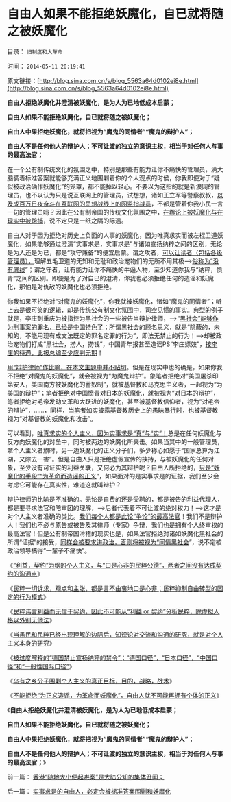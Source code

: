 # 自由人如果不能拒绝妖魔化，自已就将随之被妖魔化

目录： `旧制度和大革命` 

时间： `2014-05-11 20:19:41` 

原文链接：[http://blog.sina.com.cn/s/blog_5563a64d0102ei8e.html](http://blog.sina.com.cn/s/blog_5563a64d0102ei8e.html)

**自由人拒绝妖魔化并澄清被妖魔化，是为人为已地低成本启蒙；**

**自由人如果不能拒绝妖魔化，自已就将随之被妖魔化；**

**自由人中果拒绝妖魔化，就将把视为“魔鬼的同情者”“魔鬼的辩护人”；**

**自由人不是任何他人的辩护人；不可让渡的独立的意识主权，相当于对任何人与事的最高法官；**

在一个公有制传统文化的氛围之中，特别是那些有能力让你不痛快的管理员，满大脑装着标准答案就能够充满正义地围剿着你的个人观点的时侯，你我即便对于“疑似被政治确作妖魔化”的笼罩，都不能掉以轻心。不要以为这指的就是新浪网的管理员，也不以认为只是说互联网上的管理员，试想想，诸如王立军等警察叔叔，[以及成百万日夜奋斗在互联网的思想战线上的网监指战员](../../../2013/1/2/网监工作流程，实名制的好处.md)，不都是管着你我小民一言一句的管理员吗？因此在公有制帝国的传统文化氛围之中，[在舆论上被妖魔化与在现实中被跨捕](../../../2014/1/23/陈永洲被绑架案中的“浑水罪”和民粹革命的公知.md)，说不定只是一纸之隔的际遇。

自由人对于因为拒绝对历史上负面的人事的妖魔化，因为唯真求实而被左棍卫道妖魔化，如果能够通过澄清“实事求是，实事求是”与诸如宣扬纳粹之间的区别，无论是为人还是为已，都是“攻守兼备”的便宜启蒙。谓之攻者，[可以让读者（包括各级管理员），](../../../2014/3/1/公有制困境之领导困境中的管理员；.md)理解五毛卫道的无知和无耻和政治宠物们的无所不用其极——>[俗称为“没有底线](../../../2013/5/13/毛左再创革命新底线，连管理员也分不清裁赃诬告.md)”；谓之守者，让有能力让你不痛快的牛逼人物，至少知道你我与“纳粹，愤青”之间的区别。即便是为了对自已的澄清，你我也必须拒绝任何的造谣和妖魔化，那怕是对仇敌的妖魔化也必须拒绝。

你我如果不拒绝对“对魔鬼的妖魔化”，你我就被妖魔化，诸如“魔鬼的同情者”；听上去是很可笑的逻辑，却是传统公有制文化氛围中，司空见惯的事实。典型的例子就是，李庄到重庆为被指控为黑社会的一些被告当辩护律师，——>“[黑社会”能够作为刑事案的罪名，已经是中国特色了](http://darthvad.blog.sohu.com/189376140.html)；所谓黑社会的顾名思义，就是“隐蔽的，未知的，不能用现有成文法既定的罪名定罪的行为”，即法无禁止的行为！——>却被政治宠物们打成“黑社会，捞人，捞钱”，中国青年报甚至造谣PS“李庄嫖妓”，[按李庄的待遇，此报总编至少应判无期](../../../2012/3/15/反思愚民打黑中的多数人暴政.md)！

[用“辩护律师”作比喻，在本文主题中并不贴切](../../../2013/2/23/讼棍的客观条件，辩护律师是“废除恶法”的民权战士；.md)。但是在现实中也的确是，如果你我不拒绝“对魔鬼的妖魔化”，就会被视为“为魔鬼辩护”。象笔者拒绝对“美国屠杀印第安人，美国南方被妖魔化的蓄奴制”，就被基督教和马克思主义者，一起视为“为美国的辩护”；笔者拒绝对中国愤青对日本的妖魔化，就被视为“对日本的辩护”，笔者拒绝对毛帝发动文革和大跃进的妖魔化，甚至被基督教信仰者，视为“对毛帝的辩护”，……，同样，[当笔者如实披露基督教历史上的愚昧暴行时](../../../2010/5/6/基督教推迟了欧美人权解放私有制达一千年！.md)，也被基督教视为“对基督教的妖魔化和攻击”。

可以看到，[唯真求实的个人主义，因为实事求是“真”与“实”！](../../../2014/5/10/实事求是的自由人，必定会被标准答案围剿和妖魔化.md)总是在任何妖魔化与反方向妖魔化的对垒中，同时被两边的妖魔化所夹击。如果当其中的一般管理员，拿个人主义者旗时，另一边妖魔化的正义分子们，多少称心如愿于“国家总算为江湖，又除去一害”。但是自由人只是拒绝虚假宣传的挟持，与被妖魔化的任何对象，至少没有可证实的利益关联，又何必为其辩护呢？自由人所拒绝的，[只是“妖魔化的手段”“为革命而造谣的正义](../../../2011/4/22/卡扎菲的雇佣军和利比亚的户籍制度.md)”，如果面对的是实事求是的证据，我们至少会考虑它可能存在真实性，难道这就叫辩护？

辩护律师的比喻是不准确的。无论是自费的还是受聘的，都是被告的利益代理人，都是要寻求法官和陪审团的理解，——>后者代表着不可让渡的绝对权力！——>这才是对个人主义者准确的类比。[我们每个人都是此论“争论”的最高法官](../../../2011/4/25/混淆了证人和法官角色的理性主义.md)！我们不是辩护人！我们也不必与原告或被告及其律师（专家）争辩，我们也是拥有个人终审权的最高法官！但是公有制帝国滑稽的现实也是，如果法官拒绝对诸如妖魔化黑社会的所谓“证据”的接受，[同样会被要求讲政治，否则将被视为“同情黑社会](../../../2009/10/11/可以定制的打黑.md)”，说不定被政治领导搞得“一輩子不痛快”。

《[“利益，契约”为纲的个人主义，与“口是心非的民粹公德”，两者之间没有达成契约的沟通点](../../../2014/5/4/民粹抵制任何契约！民粹诉求与自已无关，也与任何约法无关.md)》

《[民粹一切诉求，观点和主张，都是言不由衷地口是心非；民粹抑制自由转型的固定的行为模式](../../../2014/5/5/民粹一切诉求，观点和主张，都是言不由衷地口是心非；.md)》

《[民粹讳言利益而无信于契约，因此不可能从“利益
or 契约”分析民粹，除虚拟人格以外别无他法](../../../2014/5/6/民粹只是口是心非，民粹必定有自利的利益.md)》

《[当愚民和民粹已经出现理解的边际后，知识论对交流和沟通的研究，就是对个人主义本身的研究](../../../2014/5/7/民粹的主义就是反民主，如何令中国民主就能前进一大步；.md)》

《[被过度解释的“德国禁止宣扬纳粹的禁令”；“德国口径”，“日本口径”，“中国口径”和“一般性国际口径”](../../../2014/5/8/被过度解释的“德国禁止宣扬纳粹”，历史口径的国际惯例和中国特色.md)》

《[乌有之乡分子围剿个人主义的真正目标，目的，战略，战术](http://blog.sina.com.cn/u/3996685070)》

《[不能拒绝“为正义造谣，为革命而妖魔化”，自由人就不可能再拥有个体的正义](../../../2014/5/10/实事求是的自由人，必定会被标准答案围剿和妖魔化.md)》

《**自由人拒绝妖魔化并澄清被妖魔化，是为人为已地低成本启蒙；**

**自由人如果不能拒绝妖魔化，自已就将随之被妖魔化；**

**自由人中果拒绝妖魔化，就将把视为“魔鬼的同情者”“魔鬼的辩护人”；**

**自由人不是任何他人的辩护人；不可让渡的独立的意识主权，相当于对任何人与事的最高法官；**》

前一篇： [香港“随地大小便起哄案”是大陆公知的集体丑闻；](../../../2014/5/12/香港“随地大小便起哄案”是大陆公知的集体丑闻；.md)

后一篇： [实事求是的自由人，必定会被标准答案围剿和妖魔化](../../../2014/5/10/实事求是的自由人，必定会被标准答案围剿和妖魔化.md)

